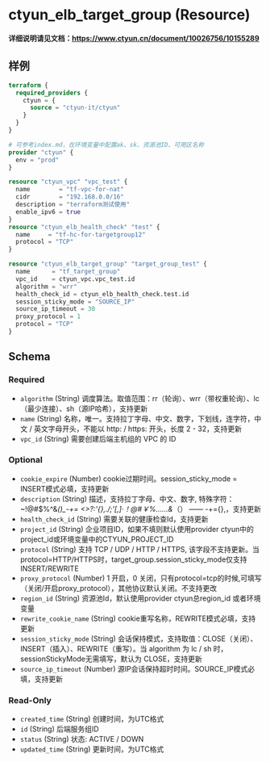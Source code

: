 # ctyun_elb_target_group (Resource)
**详细说明请见文档：https://www.ctyun.cn/document/10026756/10155289**



## 样例

```terraform
terraform {
  required_providers {
    ctyun = {
      source = "ctyun-it/ctyun"
    }
  }
}

# 可参考index.md，在环境变量中配置ak、sk、资源池ID、可用区名称
provider "ctyun" {
  env = "prod"
}

resource "ctyun_vpc" "vpc_test" {
  name        = "tf-vpc-for-nat"
  cidr        = "192.168.0.0/16"
  description = "terraform测试使用"
  enable_ipv6 = true
}
resource "ctyun_elb_health_check" "test" {
  name     = "tf-hc-for-targetgroup12"
  protocol = "TCP"
}

resource "ctyun_elb_target_group" "target_group_test" {
  name      = "tf_target_group"
  vpc_id    = ctyun_vpc.vpc_test.id
  algorithm = "wrr"
  health_check_id = ctyun_elb_health_check.test.id
  session_sticky_mode = "SOURCE_IP"
  source_ip_timeout = 30
  proxy_protocol = 1
  protocol = "TCP"
}
```

<!-- schema generated by tfplugindocs -->
## Schema

### Required

- `algorithm` (String) 调度算法。取值范围：rr（轮询）、wrr（带权重轮询）、lc（最少连接）、sh（源IP哈希），支持更新
- `name` (String) 名称，唯一。支持拉丁字母、中文、数字，下划线，连字符，中文 / 英文字母开头，不能以 http: / https: 开头，长度 2 - 32，支持更新
- `vpc_id` (String) 需要创建后端主机组的 VPC 的 ID

### Optional

- `cookie_expire` (Number) cookie过期时间。session_sticky_mode = INSERT模式必填，支持更新
- `description` (String) 描述，支持拉丁字母、中文、数字, 特殊字符：~!@#$%^&*()_-+= <>?:'{},./;'[,]·！@#￥%……&*（） —— -+={},，支持更新
- `health_check_id` (String) 需要关联的健康检查Id，支持更新
- `project_id` (String) 企业项目ID，如果不填则默认使用provider ctyun中的project_id或环境变量中的CTYUN_PROJECT_ID
- `protocol` (String) 支持 TCP / UDP / HTTP / HTTPS, 该字段不支持更新。当protocol=HTTP/HTTPS时，target_group.session_sticky_mode仅支持INSERT/REWRITE
- `proxy_protocol` (Number) 1 开启，0 关闭，只有protocol=tcp的时候,可填写（关闭/开启proxy_protocol），其他协议默认关闭。不支持更改
- `region_id` (String) 资源池Id，默认使用provider ctyun总region_id 或者环境变量
- `rewrite_cookie_name` (String) cookie重写名称，REWRITE模式必填，支持更新
- `session_sticky_mode` (String) 会话保持模式，支持取值：CLOSE（关闭）、INSERT（插入）、REWRITE（重写）。当 algorithm 为 lc / sh 时，sessionStickyMode无需填写，默认为 CLOSE，支持更新
- `source_ip_timeout` (Number) 源IP会话保持超时时间。SOURCE_IP模式必填，支持更新

### Read-Only

- `created_time` (String) 创建时间，为UTC格式
- `id` (String) 后端服务组ID
- `status` (String) 状态: ACTIVE / DOWN
- `updated_time` (String) 更新时间，为UTC格式